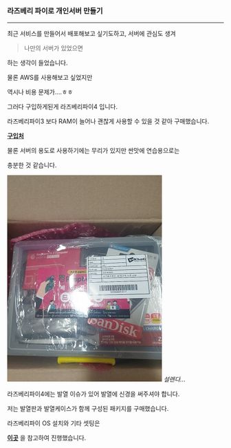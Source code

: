 ### 라즈베리 파이로 개인서버 만들기

---

최근 서비스를 만들어서 배포해보고 싶기도하고, 서버에 관심도 생겨

> 나만의 서버가 있었으면

하는 생각이 들었습니다.

물론 AWS를 사용해보고 싶었지만

역시나 비용 문제가....ㅎㅎ

그러다 구입하게된게 라즈베리파이4 입니다.

라즈베리파이3 보다 RAM이 늘어나 괜찮게 사용할 수 있을 것 같아 구매했습니다.

**[구입처](https://www.icbanq.com)**

물론 서버의 용도로 사용하기에는 무리가 있지만 싼맛에 연습용으로는

충분한 것 같습니다.

![라즈베리 파이](images/openpi.jpg)
_설렌다..._

라즈베리파이4에는 발열 이슈가 있어 발열에 신경을 써주셔야 합니다.

저는 발열판과 발열케이스가 함께 구성된 패키지를 구매했습니다.

라즈베리파이 OS 설치와 기타 셋팅은

**[이곳](https://ryan-han.com/post/server/raspberry_server_1/)** 을 참고하여 진행했습니다.
